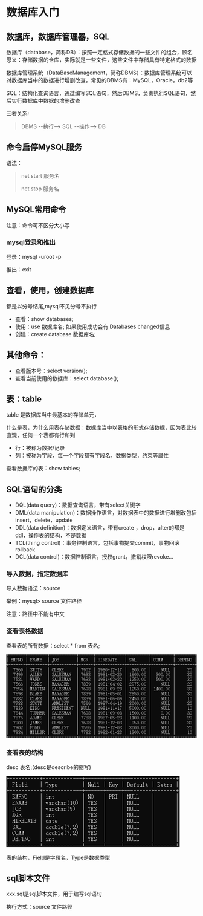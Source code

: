 # 数据库入门

## 数据库，数据库管理器，SQL

数据库（database，简称DB）：按照一定格式存储数据的一些文件的组合，顾名思义：存储数据的仓库，实际就是一些文件，这些文件中存储具有特定格式的数据

数据库管理系统（DataBaseManagement，简称DBMS）：数据库管理系统可以对数据库当中的数据进行增删改查，常见的DBMS有：MySQL，Oracle，db2等

SQL：结构化查询语言，通过编写SQL语句，然后DBMS，负责执行SQL语句，然后实行数据库中数据的增删改查

三者关系:

> DBMS --执行--> SQL --操作--> DB

## 命令启停MySQL服务

语法：

> net start 服务名
>
> net stop  服务名

## MySQL常用命令

注意：命令可不区分大小写

### mysql登录和推出

登录：mysql -uroot -p

推出：exit

## 查看，使用，创建数据库

都是以分号结尾,mysql不见分号不执行

* 查看：show databases;
* 使用：use 数据库名; 如果使用成功会有 Databases changed信息
* 创建：create database 数据库名; 

## 其他命令：

* 查看版本号：select version();
* 查看当前使用的数据库：select database();

## 表：table

table 是数据库当中最基本的存储单元，

什么是表，为什么用表存储数据：数据库当中以表格的形式存储数据，因为表比较直观，任何一个表都有行和列

* 行：被称为数据/记录
* 列：被称为字段，每一个字段都有字段名，数据类型，约束等属性

查看数据库的表：show tables;

## SQL语句的分类

* DQL(data query)：数据查询语言，带有select关键字
* DML(data manipulation)：数据操作语言，对数据表中的数据进行增删改包括insert，delete，update
* DDL(data definition)：数据定义语言，带有create ，drop，alter的都是ddl，操作表的结构，不是数据
* TCL(thing control)：事务控制语言，包括事物提交commit，事物回滚rollback
* DCL(data control)：数据控制语言，授权grant，撤销权限revoke...

### 导入数据，指定数据库

导入数据语法：source

举例：mysql> source 文件路径

注意：路径中不能有中文

### 查看表格数据

查看表的所有数据：select * from 表名;

![1646896352505](img/1646896352505.png)

### 查看表的结构

desc 表名;(desc是describe的缩写)

![1646896341865](img/1646896341865.png)

表的结构，Field是字段名，Type是数据类型

## sql脚本文件

xxx.sql是sql脚本文件，用于编写sql语句

执行方式：source 文件路径